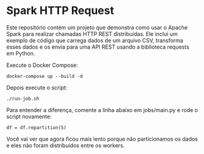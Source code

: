 # Spark HTTP Request

Este repositório contém um projeto que demonstra como usar o Apache Spark para realizar chamadas HTTP REST distribuídas. Ele inclui um exemplo de código que carrega dados de um arquivo CSV, transforma esses dados e os envia para uma API REST usando a biblioteca requests em Python.

Execute o Docker Compose:

```
docker-compose up --build -d
```

Depois execute o script:

```
./run-job.sh
```

Para entender a diferença, comente a linha abaixo em jobs/main.py e rode o script novamente:

```
df = df.repartition(5)
```

Você vai ver que agora ficou mais lento porque não particionamos os dados e eles não foram distribuídos entre os workers.
